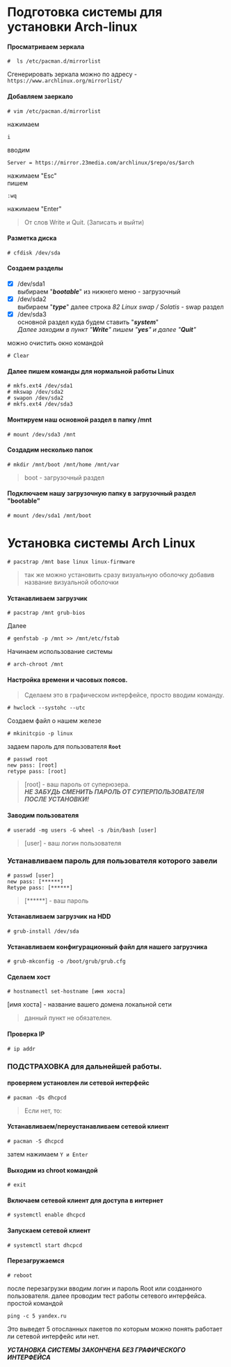 # Подготовка системы для установки Arch-linux
#### Просматриваем зеркала
```text
#  ls /etc/pacman.d/mirrorlist
```
Сгенерировать зеркала можно по адресу - `https://www.archlinux.org/mirrorlist/`

#### Добавляем заеркало
```text
# vim /etc/pacman.d/mirrorlist
``` 
нажимаем  
```text
i
```  
вводим  
```text
Server = https://mirror.23media.com/archlinux/$repo/os/$arch
```  
нажимаем "Esc"  
пишем  
```text
:wq
```
нажимаем "Enter"
> От слов Write и Quit. (Записать и выйти)
   
#### Разметка диска
```text
# cfdisk /dev/sda 
```
#### Создаем разделы 
- [X] /dev/sda1   
выбираем "***bootable***" из нижнего меню - загрузочный  
- [X] /dev/sda2   
выбираем "***type***" далее строка _82 Linux swap / Solatis_ - swap раздел  
- [X] /dev/sda3  
основной раздел куда будем ставить "***system***"  
_Далее заходим в пункт "**Write**" пишем "**yes**" и далее "**Quit**"_  
  
можно очистить окно командой 
```
# Clear
```
  
#### Далeе пишем команды для нормальной работы Linux
```text
# mkfs.ext4 /dev/sda1
# mkswap /dev/sda2
# swapon /dev/sda2
# mkfs.ext4 /dev/sda3
```
  
#### Монтируем наш основной раздел в папку /mnt
```text
# mount /dev/sda3 /mnt
```
#### Cоздадим несколько папок
```text
# mkdir /mnt/boot /mnt/home /mnt/var
```
>boot - загрузочный раздел

#### Подключаем нашу загрузочную папку в загрузочный раздел "bootable"
```text
# mount /dev/sda1 /mnt/boot
```
#  
  
# Установка системы Arch Linux
```text
# pacstrap /mnt base linux linux-firmware
```
> так же можно установить сразу визуальную оболочку добавив название визуальной оболочки

#### Устанавливаем загрузчик
```text
# pacstrap /mnt grub-bios
```
Далее
```text
# genfstab -p /mnt >> /mnt/etc/fstab
```
  
Начинаем использование системы  
```text
# arch-chroot /mnt
```

#### Настройка времени и часовых поясов.  
>Сделаем это в графическом интерфейсе, просто вводим команду.  
```text
# hwclock --systohc --utc
```
Создаем файл о нашем железе
```text
# mkinitcpio -p linux
```
задаем пароль для пользователя **`Root`**
```text
# passwd root
new pass: [root] 
retype pass: [root]  
```
>[root] - ваш пароль от суперюзера.  
  ***НЕ ЗАБУДЬ СМЕНИТЬ ПАРОЛЬ ОТ СУПЕРПОЛЬЗОВАТЕЛЯ ПОСЛЕ УСТАНОВКИ!***

#### Заводим пользователя
```text
# useradd -mg users -G wheel -s /bin/bash [user]
```
>[user] - ваш логин пользователя  

  ### Устанавливаем пароль для пользователя которого завели
```text
# passwd [user]
new pass: [******]
Retype pass: [******]
```
>[******] - ваш пароль  

#### Устанавливаем загрузчик на HDD
```text
# grub-install /dev/sda
```
#### Устанавливаем конфигурационный файл для нашего загрузчика
```text
# grub-mkconfig -o /boot/grub/grub.cfg
```
#### Сделаем хост
```text
# hostnamectl set-hostname [имя хоста]
```
[имя хоста] - название вашего домена локальной сети
> данный пункт не обязателен.

#### Проверка IP
```text
# ip addr
```
### ПОДСТРАХОВКА для дальнейшей работы.
#### проверяем установлен ли сетевой интерфейс
```text
# pacman -Qs dhcpcd
```
> Если нет, то:
#### Устанавливаем/переустанавливаем сетевой клиент
```text
# pacman -S dhcpcd 
```
затем нажимаем ```Y и Enter```

#### Выходим из chroot командой 
```text
# exit
```
#### Включаем сетевой клиент для доступа в интернет
```text
# systemctl enable dhcpcd
```
#### Запускаем сетевой клиент
```text
# systemctl start dhcpcd
```
#### Перезагружаемся
```text
# reboot
```
после перезагрузки вводим логин и пароль Root или созданного пользователя.
далее проводим тест работы сетевого интерфейса.
простой командой
```text
ping -c 5 yandex.ru  
```
Это выведет 5 отосланных пакетов по которым можно понять работает ли сетевой интерфейс или нет.

___УСТАНОВКА СИСТЕМЫ ЗАКОНЧЕНА БЕЗ ГРАФИЧЕСКОГО ИНТЕРФЕЙСА___
